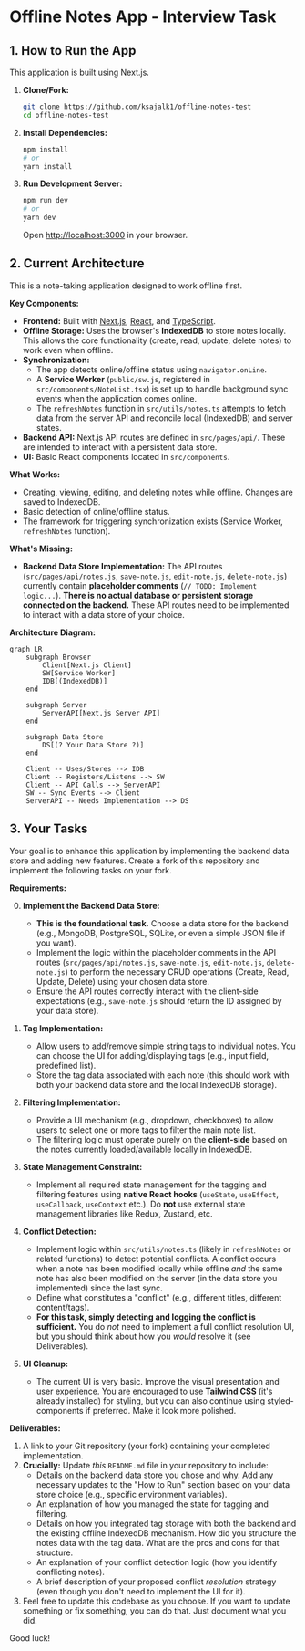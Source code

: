 # Offline Notes App - Interview Task

## 1. How to Run the App

This application is built using Next.js.

1.  **Clone/Fork:**
    ```bash
    git clone https://github.com/ksajalk1/offline-notes-test
    cd offline-notes-test
    ```
2.  **Install Dependencies:**
    ```bash
    npm install
    # or
    yarn install
    ```
3.  **Run Development Server:**
    ```bash
    npm run dev
    # or
    yarn dev
    ```
    Open [http://localhost:3000](http://localhost:3000) in your browser.

## 2. Current Architecture

This is a note-taking application designed to work offline first.

**Key Components:**

*   **Frontend:** Built with [Next.js](https://nextjs.org/), [React](https://reactjs.org/), and [TypeScript](https://www.typescriptlang.org/).
*   **Offline Storage:** Uses the browser's **IndexedDB** to store notes locally. This allows the core functionality (create, read, update, delete notes) to work even when offline.
*   **Synchronization:**
    *   The app detects online/offline status using `navigator.onLine`.
    *   A **Service Worker** (`public/sw.js`, registered in `src/components/NoteList.tsx`) is set up to handle background sync events when the application comes online.
    *   The `refreshNotes` function in `src/utils/notes.ts` attempts to fetch data from the server API and reconcile local (IndexedDB) and server states.
*   **Backend API:** Next.js API routes are defined in `src/pages/api/`. These are intended to interact with a persistent data store.
*   **UI:** Basic React components located in `src/components`.

**What Works:**

*   Creating, viewing, editing, and deleting notes while offline. Changes are saved to IndexedDB.
*   Basic detection of online/offline status.
*   The framework for triggering synchronization exists (Service Worker, `refreshNotes` function).

**What's Missing:**

*   **Backend Data Store Implementation:** The API routes (`src/pages/api/notes.js`, `save-note.js`, `edit-note.js`, `delete-note.js`) currently contain **placeholder comments** (`// TODO: Implement logic...`). **There is no actual database or persistent storage connected on the backend.** These API routes need to be implemented to interact with a data store of your choice.

**Architecture Diagram:**

```mermaid
graph LR
    subgraph Browser
        Client[Next.js Client]
        SW[Service Worker]
        IDB[(IndexedDB)]
    end

    subgraph Server
        ServerAPI[Next.js Server API]
    end

    subgraph Data Store
        DS[(? Your Data Store ?)]
    end

    Client -- Uses/Stores --> IDB
    Client -- Registers/Listens --> SW
    Client -- API Calls --> ServerAPI
    SW -- Sync Events --> Client
    ServerAPI -- Needs Implementation --> DS
```

## 3. Your Tasks

Your goal is to enhance this application by implementing the backend data store and adding new features. Create a fork of this repository and implement the following tasks on your fork.

**Requirements:**

0. **Implement the Backend Data Store:**
    - **This is the foundational task.** Choose a data store for the backend (e.g., MongoDB, PostgreSQL, SQLite, or even a simple JSON file if you want).
    - Implement the logic within the placeholder comments in the API routes (`src/pages/api/notes.js`, `save-note.js`, `edit-note.js`, `delete-note.js`) to perform the necessary CRUD operations (Create, Read, Update, Delete) using your chosen data store.
    -   Ensure the API routes correctly interact with the client-side expectations (e.g., `save-note.js` should return the ID assigned by your data store).

1. **Tag Implementation:**
    -   Allow users to add/remove simple string tags to individual notes. You can choose the UI for adding/displaying tags (e.g., input field, predefined list).
    -   Store the tag data associated with each note (this should work with both your backend data store and the local IndexedDB storage).

2. **Filtering Implementation:**
    -   Provide a UI mechanism (e.g., dropdown, checkboxes) to allow users to select one or more tags to filter the main note list.
    -   The filtering logic must operate purely on the **client-side** based on the notes currently loaded/available locally in IndexedDB.

3. **State Management Constraint:**
    -   Implement all required state management for the tagging and filtering features using **native React hooks** (`useState`, `useEffect`, `useCallback`, `useContext` etc.). Do **not** use external state management libraries like Redux, Zustand, etc.

4. **Conflict Detection:**
    -   Implement logic within `src/utils/notes.ts` (likely in `refreshNotes` or related functions) to detect potential conflicts. A conflict occurs when a note has been modified locally while offline *and* the same note has also been modified on the server (in the data store you implemented) since the last sync.
    -   Define what constitutes a "conflict" (e.g., different titles, different content/tags).
    -   **For this task, simply detecting and logging the conflict is sufficient.** You do *not* need to implement a full conflict resolution UI, but you should think about how you *would* resolve it (see Deliverables).

5. **UI Cleanup:**
    -   The current UI is very basic. Improve the visual presentation and user experience. You are encouraged to use **Tailwind CSS** (it's already installed) for styling, but you can also continue using styled-components if preferred. Make it look more polished.

**Deliverables:**

1.  A link to your Git repository (your fork) containing your completed implementation.
2.  **Crucially:** Update *this* `README.md` file in your repository to include:
    -   Details on the backend data store you chose and why. Add any necessary updates to the "How to Run" section based on your data store choice (e.g., specific environment variables).
    -   An explanation of how you managed the state for tagging and filtering.
    -   Details on how you integrated tag storage with both the backend and the existing offline IndexedDB mechanism. How did you structure the notes data with the tag data. What are the pros and cons for that structure.
    -   An explanation of your conflict detection logic (how you identify conflicting notes).
    -   A brief description of your proposed conflict *resolution* strategy (even though you don't need to implement the UI for it).
3. Feel free to update this codebase as you choose. If you want to update something or fix something, you can do that. Just document what you did.

Good luck!